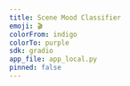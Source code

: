 ```yaml
---
title: Scene Mood Classifier
emoji: 🎬
colorFrom: indigo
colorTo: purple
sdk: gradio
app_file: app_local.py 
pinned: false
---
```

